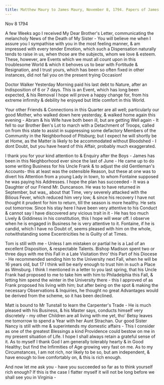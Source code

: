 ```yaml
---
title: Matthew Maury to James Maury, November 8, 1794. Papers of James Maury, 1769-1917, Accession #3888, Box 2, Special Collections, University of Virginia Library, Charlottesville, Va
---
```


Nov 8 1794

A few Weeks ago I received My Dear Brother's Letter, communicating the melancholy News of the Death of My Sister - You will believe me when I assure you I sympathise with you in the most feeling manner, & am impressed with every tender Emotion, which such a Dispensation naturally tends to raise in us, when those are the subjects, whom we love & esteem. These, however, are Events which we must all count upon in this troublesome World & which it behoves us to bear with Fortitude & Resignation, and I trust yours, which has been so often fixed in other instances, did not fail you on the present trying Occasion!

Doctor Walker Yesterday Morning paid his last debt to Nature, after an Indisposition of 6 or 7 days. This is an Event, which has long been expected, & his Removal I hope will prove a happy change for, from his extreme infirmity & debility he enjoyed but little comfort in this World.

Your other Friends & Connections in this Quarter are all well; particularly our good Mother, who walked down here yesterday, & walked home again this evening - Abram & his Wife have both been ill, but are getting Well again - It fell to our Brother Ben's Lot to march with a Detachment of Troops, called on from this state to assist in suppressing some defactory Members of the Community in the Neighborhood of Pitsburg; but I expect he will shortly be at Home, as the Matter is likely to be accommodated without Bloodshed - I dont Doubt, but you have heard of this Affair, probably much exaggerated.

I thank you for your kind attention to & Enquiry after the Boys - James has been in this Neighborhood ever since the last of June - He came up to do some writing Business for his Uncle Frank & to adjust the old Gentleman's Accounts- this at least was the ostensible Reason, but these at one was to divert his Attention from a young Lady in town, to whom Fontaine supposed he was paying his Addresses. I hope the plan has succeeded - It was a Daughter of our Friend Mr. Duncanson. He was to have returned in September, but was,, about that Time, very severely attacked with the Bilious Fever, which reduced him very low; & since his recovery I have not thought it prudent for him to return, till the season is more healthy. He sets out tomorrow. Since his stay here I have been very attentive to his Conduct & cannot say I have discovered any vicious trait in it - He has too much Lively & Giddiness in his constitution, this I hope will wear off. I observe when he is engaged in Business he is very attentive to it. Fontaine, if he is candid, which I have no Doubt of, seems pleased with him on the whole, notwithstanding some Excentricities he is Guilty of at Times.

Tom is still with me - Unless I am mistaken or partial he is a Lad of an excellent Disposition, & respectable Talents. Bishop Madison spent two or three days with me this Fall in a Late Visitation thro' this Part of his Diocese - He recommended sending him to the University next Fall, when he will be 16 years old, but 17 I think will be early enough to trust him in such a Place as Wmsburg. I think I mentioned in a letter to you last spring, that his Uncle Frank had proposed to me to take him with him to Philadelphia this Fall, & letting him spend the winter in the University there - this I approved of as Frank proposed his living with him; but after being on the spot & making the necessary Observations & Inquiries, he thought no great Advantages would be derived from the scheme, so it has been declined.

Matt is bound to Mr Tunstall to learn the Carpenter's Trade - He is much pleased with his Business, & his Master says, conducts himself very discretely - my other Children are all living with me yet, tho' Betsy leaves me tomorrow to spend a Year with her Aunt Strachan. Our good Sister Nancy is still with me & superintends my domestic affairs - This I consider as one of the greatest Blessings a kind Providence could bestow on me in my present situation of Life. I hope I shall always retain a grateful sense of it. As to myself I thank God I am generally tolerably hearty & in Good Healthy; but find the Infirmities of Age growing very fast on me. As to my Circumstances, I am not rich, nor likely to be so, but am independent, & have enough to live comfortably on, & this is rich enough.

And now let me ask you - have you succeeded so far as to think yourself rich enough? If this is the case I flatter myself it will not be long before we shall see you in Virginia - 